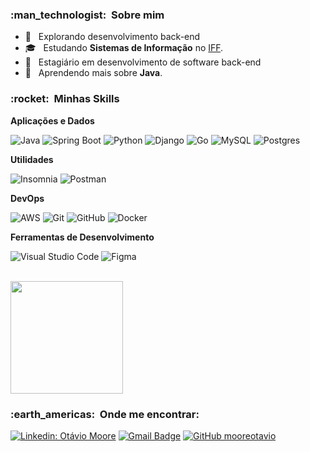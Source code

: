 
<h3> :man_technologist: &nbsp;Sobre mim </h3>

- 🤔 &nbsp; Explorando desenvolvimento back-end
- 🎓 &nbsp; Estudando **Sistemas de Informação** no [IFF]([https://portal1.iff.edu.br]).
- 💼 &nbsp; Estagiário em desenvolvimento de software back-end
- 🌱 &nbsp; Aprendendo mais sobre **Java**.

<h3> :rocket: &nbsp;Minhas Skills </h3>

**Aplicações e Dados**

  ![Java](https://img.shields.io/badge/Java-%23ED8B00.svg?logo=openjdk&logoColor=white)
  ![Spring Boot](https://img.shields.io/badge/Spring%20Boot-6DB33F?logo=springboot&logoColor=fff)
  ![Python](https://img.shields.io/badge/Python-3776AB?logo=python&logoColor=fff)
  ![Django](https://img.shields.io/badge/Django-%23092E20.svg?logo=django&logoColor=white)
  ![Go](https://img.shields.io/badge/Go-%2300ADD8.svg?&logo=go&logoColor=white)
  ![MySQL](https://img.shields.io/badge/MySQL-4479A1?logo=mysql&logoColor=fff)
  ![Postgres](https://img.shields.io/badge/Postgres-%23316192.svg?logo=postgresql&logoColor=white)


**Utilidades**

  ![Insomnia](https://img.shields.io/badge/-Insomnia-333333?style=flat&logo=insomnia)
  ![Postman](https://img.shields.io/badge/-Postman-333333?style=flat&logo=postman)

**DevOps**

  ![AWS](https://custom-icon-badges.demolab.com/badge/AWS-%23FF9900.svg?logo=aws&logoColor=white)
  ![Git](https://img.shields.io/badge/-Git-333333?style=flat&logo=git)
  ![GitHub](https://img.shields.io/badge/-GitHub-333333?style=flat&logo=github)
  ![Docker](https://img.shields.io/badge/-Docker-333333?style=flat&logo=docker)

**Ferramentas de Desenvolvimento**

  ![Visual Studio Code](https://img.shields.io/badge/-Visual%20Studio%20Code-333333?style=flat&logo=visual-studio-code&logoColor=007ACC)
  ![Figma](https://img.shields.io/badge/-Figma-333333?style=flat&logo=figma&logoColor=007ACC)

<br/>

<a href="https://github.com/mooreotavio">
  <img height="180em" src="https://github-readme-stats.vercel.app/api?username=mooreotavio&theme=dracula&show_icons=true" />
</a>

<br/>

<h3> :earth_americas: &nbsp;Onde me encontrar: </h3> 

[![Linkedin: Otávio Moore](https://img.shields.io/badge/-mooreotavio-blue?style=flat-square&logo=Linkedin&logoColor=white&link=linkedin.com/mooreotavio)](https://linkedin.com/in/mooreotavio)
[![Gmail Badge](https://img.shields.io/badge/-Email-006bed?style=flat-square&logo=Gmail&logoColor=white&link=mailto:otaviomoore@gmail.com)](mailto:otaviomoore@gmail.com)
[![GitHub mooreotavio]( https://img.shields.io/github/followers/mooreotavio?label=follow&style=social)](https://github.com/mooreotavio)


